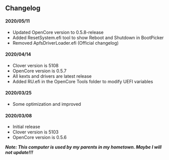 ## Changelog

#### 2020/05/11
- Updated OpenCore version to 0.5.8-release
- Added ResetSystem.efi tool to show Reboot and Shutdown in BootPicker
- Removed ApfsDriverLoader.efi (Official changelog)

#### 2020/04/14
- Clover version is 5108
- OpenCore version is 0.5.7
- All kexts and drivers are latest release
- Added RU.efi in the OpenCore Tools folder to modify UEFI variables

#### 2020/03/25
- Some optimization and improved

#### 2020/03/08
- Initial release
- Clover version is 5103
- OpenCore version is 0.5.6

***Note: This computer is used by my parents in my hometown. Maybe I will not update!!!***

